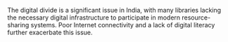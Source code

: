 The digital divide is a significant issue in India, with many libraries lacking the necessary digital infrastructure to participate in modern resource-sharing systems. Poor Internet connectivity and a lack of digital literacy further exacerbate this issue.